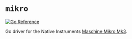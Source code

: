 # `mikro`
[![Go Reference](https://pkg.go.dev/badge/essaim.dev/mikro.svg)](https://pkg.go.dev/essaim.dev/mikro)

Go driver for the Native Instruments [Maschine Mikro Mk3](https://www.native-instruments.com/en/products/maschine/production-systems/maschine-mikro/).
